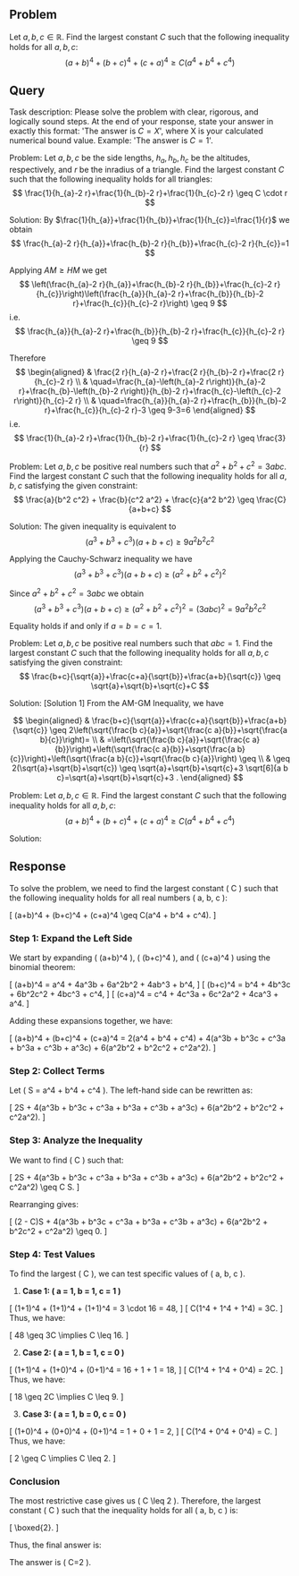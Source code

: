 ## Problem

Let $a, b, c \in \mathbb{R}$. Find the largest constant $C$ such that the following inequality holds for all $a, b, c$:
$$
(a+b)^4+(b+c)^4+(c+a)^4 \geq C(a^4+b^4+c^4)
$$

## Query

Task description: Please solve the problem with clear, rigorous, and logically sound steps. At the end of your response, state your answer in exactly this format: 'The answer is $C=X$', where X is your calculated numerical bound value. Example: 'The answer is $C=1$'.



Problem: Let $a, b, c$ be the side lengths, $h_{a}, h_{b}, h_{c}$ be the altitudes, respectively, and $r$ be the inradius of a triangle. Find the largest constant $C$ such that the following inequality holds for all triangles:
$$
\frac{1}{h_{a}-2 r}+\frac{1}{h_{b}-2 r}+\frac{1}{h_{c}-2 r} \geq C \cdot r
$$

Solution: By $\frac{1}{h_{a}}+\frac{1}{h_{b}}+\frac{1}{h_{c}}=\frac{1}{r}$ we obtain
$$
\frac{h_{a}-2 r}{h_{a}}+\frac{h_{b}-2 r}{h_{b}}+\frac{h_{c}-2 r}{h_{c}}=1
$$

Applying $A M \geq H M$ we get
$$
\left(\frac{h_{a}-2 r}{h_{a}}+\frac{h_{b}-2 r}{h_{b}}+\frac{h_{c}-2 r}{h_{c}}\right)\left(\frac{h_{a}}{h_{a}-2 r}+\frac{h_{b}}{h_{b}-2 r}+\frac{h_{c}}{h_{c}-2 r}\right) \geq 9
$$
i.e.
$$
\frac{h_{a}}{h_{a}-2 r}+\frac{h_{b}}{h_{b}-2 r}+\frac{h_{c}}{h_{c}-2 r} \geq 9
$$

Therefore
$$
\begin{aligned}
& \frac{2 r}{h_{a}-2 r}+\frac{2 r}{h_{b}-2 r}+\frac{2 r}{h_{c}-2 r} \\
& \quad=\frac{h_{a}-\left(h_{a}-2 r\right)}{h_{a}-2 r}+\frac{h_{b}-\left(h_{b}-2 r\right)}{h_{b}-2 r}+\frac{h_{c}-\left(h_{c}-2 r\right)}{h_{c}-2 r} \\
& \quad=\frac{h_{a}}{h_{a}-2 r}+\frac{h_{b}}{h_{b}-2 r}+\frac{h_{c}}{h_{c}-2 r}-3 \geq 9-3=6
\end{aligned}
$$
i.e.
$$
\frac{1}{h_{a}-2 r}+\frac{1}{h_{b}-2 r}+\frac{1}{h_{c}-2 r} \geq \frac{3}{r}
$$



Problem: Let $a, b, c$ be positive real numbers such that $a^2 + b^2 + c^2 = 3abc$. Find the largest constant $C$ such that the following inequality holds for all $a, b, c$ satisfying the given constraint:
$$
\frac{a}{b^2 c^2} + \frac{b}{c^2 a^2} + \frac{c}{a^2 b^2} \geq \frac{C}{a+b+c}
$$

Solution: The given inequality is equivalent to
$$
\left(a^{3}+b^{3}+c^{3}\right)(a+b+c) \geq 9 a^{2} b^{2} c^{2}
$$

Applying the Cauchy-Schwarz inequality we have
$$
\left(a^{3}+b^{3}+c^{3}\right)(a+b+c) \geq\left(a^{2}+b^{2}+c^{2}\right)^{2}
$$

Since $a^{2}+b^{2}+c^{2}=3 a b c$ we obtain
$$
\left(a^{3}+b^{3}+c^{3}\right)(a+b+c) \geq\left(a^{2}+b^{2}+c^{2}\right)^{2}=(3 a b c)^{2}=9 a^{2} b^{2} c^{2}
$$

Equality holds if and only if $a=b=c=1$.



Problem: Let $a, b, c$ be positive real numbers such that $a b c = 1$. Find the largest constant $C$ such that the following inequality holds for all $a, b, c$ satisfying the given constraint:
$$
\frac{b+c}{\sqrt{a}}+\frac{c+a}{\sqrt{b}}+\frac{a+b}{\sqrt{c}} \geq \sqrt{a}+\sqrt{b}+\sqrt{c}+C
$$

Solution: [Solution 1]
From the AM-GM Inequality, we have

$$
\begin{aligned}
& \frac{b+c}{\sqrt{a}}+\frac{c+a}{\sqrt{b}}+\frac{a+b}{\sqrt{c}} \geq 2\left(\sqrt{\frac{b c}{a}}+\sqrt{\frac{c a}{b}}+\sqrt{\frac{a b}{c}}\right)= \\
& =\left(\sqrt{\frac{b c}{a}}+\sqrt{\frac{c a}{b}}\right)+\left(\sqrt{\frac{c a}{b}}+\sqrt{\frac{a b}{c}}\right)+\left(\sqrt{\frac{a b}{c}}+\sqrt{\frac{b c}{a}}\right) \geq \\
& \geq 2(\sqrt{a}+\sqrt{b}+\sqrt{c}) \geq \sqrt{a}+\sqrt{b}+\sqrt{c}+3 \sqrt[6]{a b c}=\sqrt{a}+\sqrt{b}+\sqrt{c}+3 .
\end{aligned}
$$

Problem: Let $a, b, c \in \mathbb{R}$. Find the largest constant $C$ such that the following inequality holds for all $a, b, c$:
$$
(a+b)^4+(b+c)^4+(c+a)^4 \geq C(a^4+b^4+c^4)
$$

Solution:

## Response

To solve the problem, we need to find the largest constant \( C \) such that the following inequality holds for all real numbers \( a, b, c \):

\[
(a+b)^4 + (b+c)^4 + (c+a)^4 \geq C(a^4 + b^4 + c^4).
\]

### Step 1: Expand the Left Side

We start by expanding \( (a+b)^4 \), \( (b+c)^4 \), and \( (c+a)^4 \) using the binomial theorem:

\[
(a+b)^4 = a^4 + 4a^3b + 6a^2b^2 + 4ab^3 + b^4,
\]
\[
(b+c)^4 = b^4 + 4b^3c + 6b^2c^2 + 4bc^3 + c^4,
\]
\[
(c+a)^4 = c^4 + 4c^3a + 6c^2a^2 + 4ca^3 + a^4.
\]

Adding these expansions together, we have:

\[
(a+b)^4 + (b+c)^4 + (c+a)^4 = 2(a^4 + b^4 + c^4) + 4(a^3b + b^3c + c^3a + b^3a + c^3b + a^3c) + 6(a^2b^2 + b^2c^2 + c^2a^2).
\]

### Step 2: Collect Terms

Let \( S = a^4 + b^4 + c^4 \). The left-hand side can be rewritten as:

\[
2S + 4(a^3b + b^3c + c^3a + b^3a + c^3b + a^3c) + 6(a^2b^2 + b^2c^2 + c^2a^2).
\]

### Step 3: Analyze the Inequality

We want to find \( C \) such that:

\[
2S + 4(a^3b + b^3c + c^3a + b^3a + c^3b + a^3c) + 6(a^2b^2 + b^2c^2 + c^2a^2) \geq C S.
\]

Rearranging gives:

\[
(2 - C)S + 4(a^3b + b^3c + c^3a + b^3a + c^3b + a^3c) + 6(a^2b^2 + b^2c^2 + c^2a^2) \geq 0.
\]

### Step 4: Test Values

To find the largest \( C \), we can test specific values of \( a, b, c \). 

1. **Case 1: \( a = 1, b = 1, c = 1 \)**

\[
(1+1)^4 + (1+1)^4 + (1+1)^4 = 3 \cdot 16 = 48,
\]
\[
C(1^4 + 1^4 + 1^4) = 3C.
\]
Thus, we have:

\[
48 \geq 3C \implies C \leq 16.
\]

2. **Case 2: \( a = 1, b = 1, c = 0 \)**

\[
(1+1)^4 + (1+0)^4 + (0+1)^4 = 16 + 1 + 1 = 18,
\]
\[
C(1^4 + 1^4 + 0^4) = 2C.
\]
Thus, we have:

\[
18 \geq 2C \implies C \leq 9.
\]

3. **Case 3: \( a = 1, b = 0, c = 0 \)**

\[
(1+0)^4 + (0+0)^4 + (0+1)^4 = 1 + 0 + 1 = 2,
\]
\[
C(1^4 + 0^4 + 0^4) = C.
\]
Thus, we have:

\[
2 \geq C \implies C \leq 2.
\]

### Conclusion

The most restrictive case gives us \( C \leq 2 \). Therefore, the largest constant \( C \) such that the inequality holds for all \( a, b, c \) is:

\[
\boxed{2}.
\]

Thus, the final answer is:

The answer is \( C=2 \).